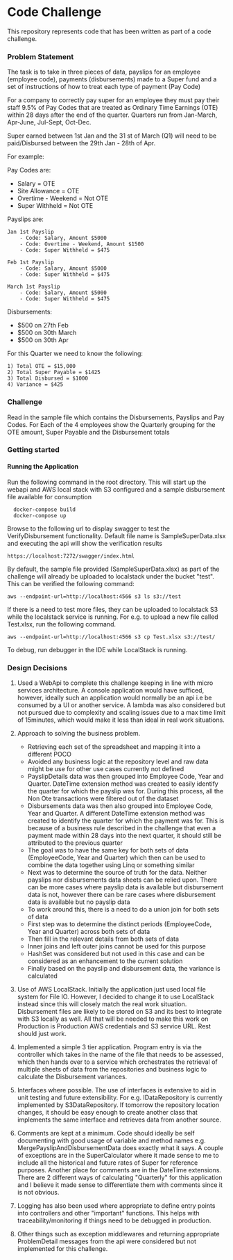 # Code Challenge
This repository represents code that has been written as part of a code challenge. 

### Problem Statement
The task is to take in three pieces of data, payslips for an employee (employee code), payments (disbursements) made to a Super fund and a set of instructions of how to treat each type of payment (Pay Code)

For a company to correctly pay super for an employee they must pay their staff 9.5% of Pay Codes that are treated as Ordinary Time Earnings (OTE) within 28 days after the end of the quarter. Quarters run from Jan-March, Apr-June, Jul-Sept, Oct-Dec.

Super earned between 1st Jan and the 31 st of March (Q1) will need to be paid/Disbursed between the 29th Jan - 28th of Apr.

For example:

Pay Codes are:
- Salary = OTE
- Site Allowance = OTE
- Overtime - Weekend = Not OTE
- Super Withheld = Not OTE

Payslips are:

    Jan 1st Payslip
    	- Code: Salary, Amount $5000
    	- Code: Overtime - Weekend, Amount $1500
    	- Code: Super Withheld = $475

    Feb 1st Payslip
    	- Code: Salary, Amount $5000
    	- Code: Super Withheld = $475

    March 1st Payslip
    	- Code: Salary, Amount $5000
    	- Code: Super Withheld = $475


Disbursements:
- $500 on  27th Feb
- $500 on 30th March
- $500 on 30th Apr

For this Quarter we need to know the following:

	1) Total OTE = $15,000
	2) Total Super Payable = $1425
	3) Total Disbursed = $1000
	4) Variance = $425

### Challenge

Read in the sample file which contains the Disbursements, Payslips and Pay Codes.
For Each of the 4 employees show the Quarterly grouping for the OTE amount, Super Payable and the Disbursement totals

### Getting started

#### Running the Application 

Run the following command in the root directory. This will start up the webapi and AWS local stack with S3 configured and a sample disbursement file available for consumption

      docker-compose build
      docker-compose up    

Browse to the following url to display swagger to test the VerifyDisbursement functionality. Default file name is SampleSuperData.xlsx and executing the api will show the verification results

    https://localhost:7272/swagger/index.html

By default, the sample file provided (SampleSuperData.xlsx) as part of the challenge will already be uploaded to localstack under the bucket "test". This can be verified the following command:

    aws --endpoint-url=http://localhost:4566 s3 ls s3://test

If there is a need to test more files, they can be uploaded to localstack S3 while the localstack service is running. For e.g. to upload a new file called Test.xlsx, run the following command. 

    aws --endpoint-url=http://localhost:4566 s3 cp Test.xlsx s3://test/

To debug, run debugger in the IDE while LocalStack is running. 


### Design Decisions

1. Used a WebApi to complete this challenge keeping in line with micro services architecture. A console application would have sufficed, however, ideally such an application would normally be an api i.e be consumed by a UI or another service. A lambda was also considered but not pursued due to complexity and scaling issues due to a max time limit of 15minutes, which would make it less than ideal in real work situations.


2. Approach to solving the business problem. 
   
    - Retrieving each set of the spreadsheet and mapping it into a different POCO
    - Avoided any business logic at the repository level and raw data might be use for other use cases currently not defined
    - PayslipDetails data was then grouped into Employee Code, Year and Quarter. DateTime extension method was created to easily identify the quarter for which the payslip was for. During this process, all the Non Ote transactions were filtered out of the dataset
    - Disbursements data was then also grouped into Employee Code, Year and Quarter. A different DateTime extension method was created to identify the quarter for which the payment was for. This is because of a business rule described in the challenge that even a payment made within 28 days into the next quarter, it should still be attributed to the previous quarter 
    - The goal was to have the same key for both sets of data (EmployeeCode, Year and Quarter) which then can be used to combine the data together using Linq or something similar
    - Next was to determine the source of truth for the data. Neither payslips nor disbursements data sheets can be relied upon. There can be more cases where payslip data is available but disbursement data is not, however there can be rare cases where disbursement data is available but no payslip data
    - To work around this, there is a need to do a union join for both sets of data
    - First step was to determine the distinct periods (EmployeeCode, Year and Quarter) across both sets of data
    - Then fill in the relevant details from both sets of data 
    - Inner joins and left outer joins cannot be used for this purpose
    - HashSet was considered but not used in this case and can be considered as an enhancement to the current solution
    - Finally based on the payslip and disbursement data, the variance is calculated


2. Use of AWS LocalStack. Initially the application just used local file system for File IO. However, I decided to change it to use LocalStack instead since this will closely match the real work situation. Disbursement files are likely to be stored on S3 and its best to integrate with S3 locally as well. All that will be needed to make this work on Production is Production AWS credentials and S3 service URL. Rest should just work.


3. Implemented a simple 3 tier application. Program entry is via the controller which takes in the name of the file that needs to be assessed, which then hands over to a service which orchestrates the retrieval of multiple sheets of data from the repositories and business logic to calculate the Disbursement variances. 


4. Interfaces where possible. The use of interfaces is extensive to aid in unit testing and future extensibility. For e.g. IDataRepository is currently implemented by S3DataRepository. If tomorrow the repository location changes, it should be easy enough to create another class that implements the same interface and retrieves data from another source. 


5. Comments are kept at a minimum. Code should ideally be self documenting with good usage of variable and method names e.g. MergePayslipAndDisbursementData does exactly what it says. A couple of exceptions are in the SuperCalculator where it made sense to me to include all the historical and future rates of Super for reference purposes. Another place for comments are in the DateTime extensions. There are 2 different ways of calculating "Quarterly" for this application and I believe it made sense to differentiate them with comments since it is not obvious. 


6. Logging has also been used where appropriate to define entry points into controllers and other "important" functions. This helps with traceability/monitoring if things need to be debugged in production. 


7. Other things such as exception middlewares and returning appropriate ProblemDetail messages from the api were considered but not implemented for this challenge. 